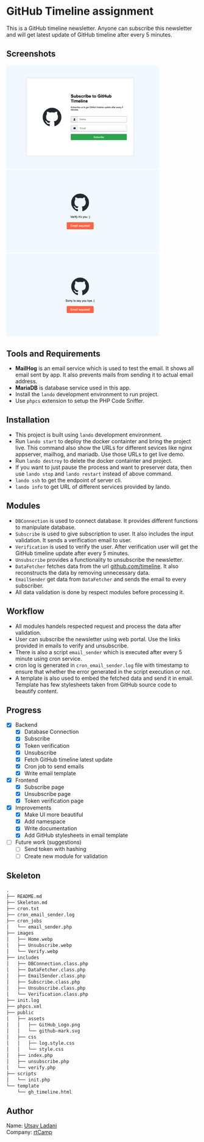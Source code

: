 # GitHub Timeline assignment

This is a GitHub timeline newsletter. Anyone can subscribe this newsletter and will get latest update of GitHub timeline after every 5 minutes. 

## Screenshots

<div>
    <img src="./images/Home.webp" width="400px">
    <img src="./images/Verify.webp" width="400px">
    <img src="./images/Unsubscribe.webp" width="400px">
</div>

## Tools and Requirements

- **MailHog** is an email service which is used to test the email. It shows all email sent by app. It also prevents mails from sending it to actual email address.
- **MariaDB** is database service used in this app.
- Install the `lando` development environment to run project.
- Use `phpcs` extension to setup the PHP Code Sniffer.


## Installation

- This project is built using `lando` development environment.
- Run `lando start` to deploy the docker containter and bring the project live. This command also show the URLs for different sevices like nginx appserver, mailhog, and mariadb. Use those URLs to get live demo.
- Run `lando destroy` to delete the docker containter and project.
- If you want to just pause the process and want to preserver data, then use `lando stop` and `lando restart` instead of above command.
- `lando ssh` to get the endpoint of server cli.
- `lando info` to get URL of different services provided by lando.

## Modules 

- `DBConnection` is used to connect database. It provides different functions to manipulate database.
- `Subscribe` is used to give subscription to user. It also includes the input validation. It sends a verification email to user. 
- `Verification` is used to verify the user. After verification user will get the GitHub timeline update after every 5 minutes.
- `Unsubscribe` provides a functionality to unsubscribe the newsletter.
- `DataFetcher` fetches data from the url [github.com/timeline](https://github.com/timeline). It also reconstructs the data by removing unnecessary data.
- `EmailSender` get data from `DataFetcher` and sends the email to every subscriber.
- All data validation is done by respect modules before processing it.

## Workflow

- All modules handels respected request and process the data after validation.
- User can subscribe the newsletter using web portal. Use the links provided in emails to verify and unsubscribe.
- There is also a script `email_sender` which is executed after every 5 minute using cron service.
- cron log is generated in `cron_email_sender.log` file with timestamp to ensure that whether the error generated in the script execution or not.
- A template is also used to embed the fetched data and send it in email. Template has few stylesheets taken from GitHub source code to beautify content.

## Progress

- [x] Backend
    - [x] Database Connection
    - [x] Subscribe
    - [x] Token verification
    - [x] Unsubscribe
    - [x] Fetch GitHub timeline latest update
    - [x] Cron job to send emails
    - [x] Write email template

- [x] Frontend
    - [x] Subscribe page
    - [x] Unsubscribe page
    - [x] Token verification page

- [x] Improvements
    - [x] Make UI more beautiful
    - [x] Add namespace
    - [x] Write documentation
    - [x] Add GitHub stylesheets in email template

- [ ] Future work (suggestions)
    - [ ] Send token with hashing
    - [ ] Create new module for validation

## Skeleton

```
.
├── README.md
├── Skeleton.md
├── cron.txt
├── cron_email_sender.log
├── cron_jobs
│   └── email_sender.php
├── images
│   ├── Home.webp
│   ├── Unsubscribe.webp
│   └── Verify.webp
├── includes
│   ├── DBConnection.class.php
│   ├── DataFetcher.class.php
│   ├── EmailSender.class.php
│   ├── Subscribe.class.php
│   ├── Unsubscribe.class.php
│   └── Verification.class.php
├── init.log
├── phpcs.xml
├── public
│   ├── assets
│   │   ├── GitHub_Logo.png
│   │   └── github-mark.svg
│   ├── css
│   │   ├── log.style.css
│   │   └── style.css
│   ├── index.php
│   ├── unsubscribe.php
│   └── verify.php
├── scripts
│   └── init.php
└── template
    └── gh_timeline.html
```

## Author

Name: [Utsav Ladani](https://github.com/Utsav-Ladani) \
Company: [rtCamp](https://github.com/rtCamp) 
